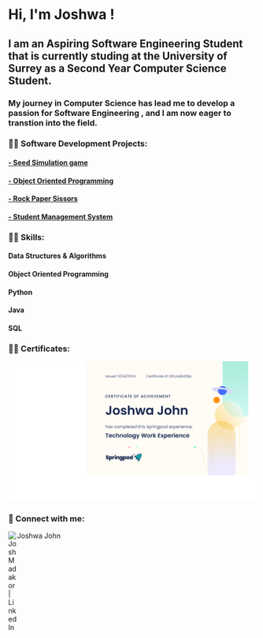 <h1>Hi, I'm Joshwa !  </h1>


<h2>
  I am an Aspiring Software Engineering Student that is currently studing at the University of Surrey as a Second Year Computer Science Student. 
</h2>


<h3> My journey in Computer Science has lead me to develop a passion for Software Engineering ,
  and I am now eager to transtion into the field.  </h3>
  
<h3>👨‍💻 Software Development Projects:</h3>
<h4>  <a href = "https://github.com/joshwaj1155-source/Seed-Simulation-Game-" > - Seed Simulation game </a></h4>

<h4>  <a href = "https://github.com/joshwaj1155-source/Object-Oriented-Programming-" > - Object Oriented Programming  </a></h4>

<h4>  <a href = "https://github.com/joshwaj1155-source/Rock-paper-Scissors" > - Rock Paper Sissors </a></h4>

<h4>  <a href = "https://github.com/joshwaj1155-source/Student-Management-System-" > - Student Management System  </a></h4>

<h3>👨‍💻 Skills:</h3>

<h4>Data Structures & Algorithms </h4> <b>
<h4>Object Oriented Programming  </h4>
<h4>Python </h4>
<h4>Java</h4>
<h4> SQL </h4>
  
</b>
<h3>👨‍💻 Certificates:</h3

                     
![image alt](https://github.com/joshwaj1155-source/joshwaj1155-source/blob/842f88522ece0844868b0808f02888f7365e627e/Screenshot%202025-10-12%20213825.png)


       


<h3> 🤳 Connect with me:</h3>

[<img align="left" alt="JoshMadakor | LinkedIn" width="18px" src="https://cdn.jsdelivr.net/npm/simple-icons@v3/icons/linkedin.svg" />][linkedin]


[linkedin]: https://www.linkedin.com/in/joshwa-john-b02a042a3/
Joshwa John



